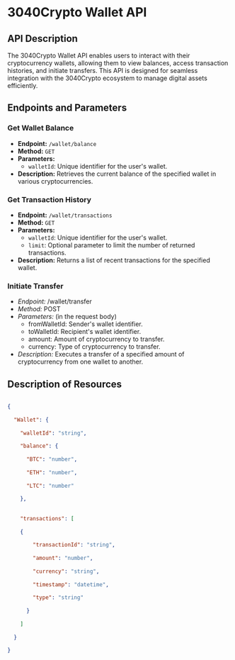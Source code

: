 # 3040Crypto Wallet API

## API Description

The 3040Crypto Wallet API enables users to interact with their cryptocurrency wallets, allowing them to view balances, access transaction histories, and initiate transfers. This API is designed for seamless integration with the 3040Crypto ecosystem to manage digital assets efficiently.

## Endpoints and Parameters

### Get Wallet Balance

- **Endpoint:** `/wallet/balance`
- **Method:** `GET`
- **Parameters:**
  - `walletId`: Unique identifier for the user's wallet.
- **Description:** Retrieves the current balance of the specified wallet in various cryptocurrencies.

### Get Transaction History

- **Endpoint:** `/wallet/transactions`
- **Method:** `GET`
- **Parameters:**
  - `walletId`: Unique identifier for the user's wallet.
  - `limit`: Optional parameter to limit the number of returned transactions.
- **Description:** Returns a list of recent transactions for the specified wallet.

### Initiate Transfer

- *Endpoint:* /wallet/transfer
- *Method:* POST
- *Parameters:* (in the request body)
  - fromWalletId: Sender's wallet identifier.
  - toWalletId: Recipient's wallet identifier.
  - amount: Amount of cryptocurrency to transfer.
  - currency: Type of cryptocurrency to transfer.
- *Description:* Executes a transfer of a specified amount of cryptocurrency from one wallet to another.

## Description of Resources

```json

{
  
  "Wallet": {
  
    "walletId": "string",
    
    "balance": {
    
      "BTC": "number",
      
      "ETH": "number",
      
      "LTC": "number"
    
    },
    
    
    "transactions": [
    
    {
    
        "transactionId": "string",
        
        "amount": "number",
        
        "currency": "string",
        
        "timestamp": "datetime",
        
        "type": "string"
      
      }
      
    ]
  
  }

}

